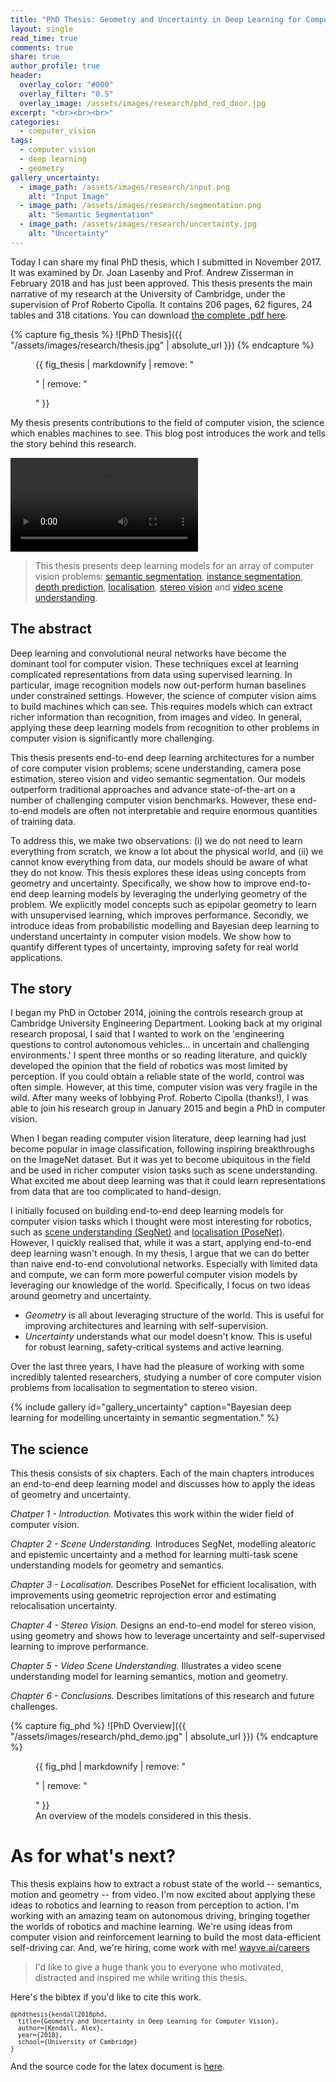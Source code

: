 ```yaml
---
title: "PhD Thesis: Geometry and Uncertainty in Deep Learning for Computer Vision"
layout: single
read_time: true
comments: true
share: true
author_profile: true
header:
  overlay_color: "#000"
  overlay_filter: "0.5"
  overlay_image: /assets/images/research/phd_red_door.jpg
excerpt: "<br><br><br>"
categories:
  - computer_vision
tags:
  - computer vision
  - deep learning
  - geometry
gallery_uncertainty:
  - image_path: /assets/images/research/input.png
    alt: "Input Image"
  - image_path: /assets/images/research/segmentation.png
    alt: "Semantic Segmentation"
  - image_path: /assets/images/research/uncertainty.jpg
    alt: "Uncertainty"
---
```



Today I can share my final PhD thesis, which I submitted in November 2017. It was examined by Dr. Joan Lasenby and Prof. Andrew Zisserman in February 2018 and has just been approved.
This thesis presents the main narrative of my research at the University of Cambridge, under the supervision of Prof Roberto Cipolla. 
It contains 206 pages, 62 figures, 24 tables and 318 citations.
You can download [the complete .pdf here](/media/papers/alex_kendall_phd_thesis_compressed.pdf).

{% capture fig_thesis %}
![PhD Thesis]({{ "/assets/images/research/thesis.jpg" | absolute_url }})
{% endcapture %}<figure>
  {{ fig_thesis | markdownify | remove: "<p>" | remove: "</p>" }}
</figure>

My thesis presents contributions to the field of computer vision, the science which enables machines to see.
This blog post introduces the work and tells the story behind this research.

<video autoplay loop>
  <source src="/assets/images/research/multitask_scene_understanding.mp4" type="video/mp4">
</video>

> This thesis presents deep learning models for an array of computer vision problems: [semantic segmentation](https://arxiv.org/abs/1511.00561), [instance segmentation](https://arxiv.org/abs/1705.07115), [depth prediction](https://arxiv.org/abs/1705.07115), [localisation](https://www.cv-foundation.org/openaccess/content_iccv_2015/papers/Kendall_PoseNet_A_Convolutional_ICCV_2015_paper.pdf), [stereo vision](https://arxiv.org/pdf/1703.04309.pdf) and [video scene understanding](/media/papers/alex_kendall_phd_thesis_compressed.pdf).

## The abstract

Deep learning and convolutional neural networks have become the dominant tool for computer vision. These techniques excel at learning complicated representations from data using supervised learning. In particular, image recognition models now out-perform human baselines under constrained settings. However, the science of computer vision aims to build machines which can see. This requires models which can extract richer information than recognition, from images and video. In general, applying these deep learning models from recognition to other problems in computer vision is significantly more challenging.

This thesis presents end-to-end deep learning architectures for a number of core computer vision problems; scene understanding, camera pose estimation, stereo vision and video semantic segmentation. Our models outperform traditional approaches and advance state-of-the-art on a number of challenging computer vision benchmarks. However, these end-to-end models are often not interpretable and require enormous quantities of training data.

To address this, we make two observations: (i) we do not need to learn everything from scratch, we know a lot about the physical world, and (ii) we cannot know everything from data, our models should be aware of what they do not know. This thesis explores these ideas using concepts from geometry and uncertainty. Specifically, we show how to improve end-to-end deep learning models by leveraging the underlying geometry of the problem. We explicitly model concepts such as epipolar geometry to learn with unsupervised learning, which improves performance. Secondly, we introduce ideas from probabilistic modelling and Bayesian deep learning to understand uncertainty in computer vision models. We show how to quantify different types of uncertainty, improving safety for real world applications.

## The story

I began my PhD in October 2014, joining the controls research group at Cambridge University Engineering Department.
Looking back at my original research proposal, I said that I wanted to work on the 'engineering questions to control autonomous vehicles... in uncertain and challenging environments.'
I spent three months or so reading literature, and quickly developed the opinion that the field of robotics was most limited by perception.
If you could obtain a reliable state of the world, control was often simple.
However, at this time, computer vision was very fragile in the wild.
After many weeks of lobbying Prof. Roberto Cipolla (thanks!), I was able to join his research group in January 2015 and begin a PhD in computer vision.

When I began reading computer vision literature, deep learning had just become popular in image classification, following inspiring breakthroughs on the ImageNet dataset.
But it was yet to become ubiquitous in the field and be used in richer computer vision tasks such as scene understanding.
What excited me about deep learning was that it could learn representations from data that are too complicated to hand-design.

I initially focused on building end-to-end deep learning models for computer vision tasks which I thought were most interesting for robotics, such as [scene understanding (SegNet)](http://mi.eng.cam.ac.uk/projects/segnet/) and [localisation (PoseNet)](http://mi.eng.cam.ac.uk/projects/relocalisation/).
However, I quickly realised that, while it was a start, applying end-to-end deep learning wasn't enough.
In my thesis, I argue that we can do better than naive end-to-end convolutional networks. 
Especially with limited data and compute, we can form more powerful computer vision models by leveraging our knowledge of the world.
Specifically, I focus on two ideas around geometry and uncertainty.

 - *Geometry* is all about leveraging structure of the world. This is useful for improving architectures and learning with self-supervision.
 - *Uncertainty* understands what our model doesn't know. This is useful for robust learning, safety-critical systems and active learning.

Over the last three years, I have had the pleasure of working with some incredibly talented researchers, studying a number of core computer vision problems from localisation to segmentation to stereo vision.

{% include gallery id="gallery_uncertainty" caption="Bayesian deep learning for modelling uncertainty in semantic segmentation." %}

## The science

This thesis consists of six chapters. Each of the main chapters introduces an end-to-end deep learning model and discusses how to apply the ideas of geometry and uncertainty.

*Chatper 1 - Introduction.* Motivates this work within the wider field of computer vision.

*Chapter 2 - Scene Understanding.* Introduces SegNet, modelling aleatoric and epistemic uncertainty and a method for learning multi-task scene understanding models for geometry and semantics.

*Chapter 3 - Localisation.* Describes PoseNet for efficient localisation, with improvements using geometric reprojection error and estimating relocalisation uncertainty.

*Chapter 4 - Stereo Vision.* Designs an end-to-end model for stereo vision, using geometry and shows how to leverage uncertainty and self-supervised learning to improve performance.

*Chapter 5 - Video Scene Understanding.* Illustrates a video scene understanding model for learning semantics, motion and geometry.

*Chapter 6 - Conclusions.* Describes limitations of this research and future challenges.

{% capture fig_phd %}
![PhD Overview]({{ "/assets/images/research/phd_demo.jpg" | absolute_url }})
{% endcapture %}

<figure>
  {{ fig_phd | markdownify | remove: "<p>" | remove: "</p>" }}
  <figcaption>An overview of the models considered in this thesis.</figcaption>
</figure>

# As for what's next?

This thesis explains how to extract a robust state of the world -- semantics, motion and geometry -- from video.
I'm now excited about applying these ideas to robotics and learning to reason from perception to action.
I'm working with an amazing team on autonomous driving, bringing together the worlds of robotics and machine learning. 
We're using ideas from computer vision and reinforcement learning to build the most data-efficient self-driving car.
And, we're hiring, come work with me! [wayve.ai/careers](https://wayve.ai/careers)

> I'd like to give a huge thank you to everyone who motivated, distracted and inspired me while writing this thesis.

Here's the bibtex if you'd like to cite this work.

<div id="bibtex_phd">
<small><div class="highlighter-rouge"><pre class="highlight">
<code>@phdthesis{kendall2018phd,
  title={Geometry and Uncertainty in Deep Learning for Computer Vision},
  author={Kendall, Alex},
  year={2018},
  school={University of Cambridge}
}
</code></pre></div></small>

And the source code for the latex document is [here](https://github.com/alexgkendall/thesis).
</div>